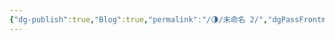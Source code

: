 ```yaml
---
{"dg-publish":true,"Blog":true,"permalink":"/🌗/未命名 2/","dgPassFrontmatter":true,"noteIcon":"","created":"2024-08-24T23:09:55.639+08:00","updated":"2024-08-24T23:14:06.031+08:00"}
---
```


